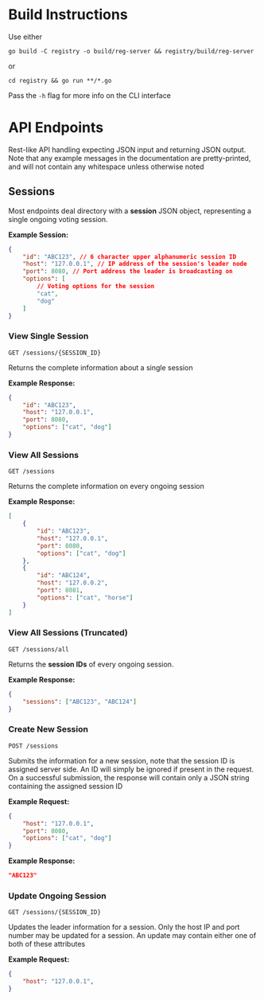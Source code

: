 # Build Instructions

Use either

`go build -C registry -o build/reg-server && registry/build/reg-server`

or

`cd registry && go run **/*.go`

Pass the `-h` flag for more info on the CLI interface

# API Endpoints

Rest-like API handling expecting JSON input and returning JSON output. Note that
any example messages in the documentation are pretty-printed, and will not
contain any whitespace unless otherwise noted

## Sessions

Most endpoints deal directory with a **session** JSON object, representing a
single ongoing voting session.

**Example Session:**

```json
{
    "id": "ABC123", // 6 character upper alphanumeric session ID
    "host": "127.0.0.1", // IP address of the session's leader node
    "port": 8080, // Port address the leader is broadcasting on
    "options": [
        // Voting options for the session
        "cat",
        "dog"
    ]
}
```

### View Single Session

`GET /sessions/{SESSION_ID}`

Returns the complete information about a single session

**Example Response:**

```json
{
    "id": "ABC123",
    "host": "127.0.0.1",
    "port": 8080,
    "options": ["cat", "dog"]
}
```

### View All Sessions

`GET /sessions`

Returns the complete information on every ongoing session

**Example Response:**

```json
[
    {
        "id": "ABC123",
        "host": "127.0.0.1",
        "port": 8080,
        "options": ["cat", "dog"]
    },
    {
        "id": "ABC124",
        "host": "127.0.0.2",
        "port": 8081,
        "options": ["cat", "horse"]
    }
]
```

### View All Sessions (Truncated)

`GET /sessions/all`

Returns the **session IDs** of every ongoing session.

**Example Response:**

```json
{
    "sessions": ["ABC123", "ABC124"]
}
```

### Create New Session

`POST /sessions`

Submits the information for a new session, note that the session ID is assigned
server side. An ID will simply be ignored if present in the request. On a
successful submission, the response will contain only a JSON string containing
the assigned session ID

**Example Request:**

```json
{
    "host": "127.0.0.1",
    "port": 8080,
    "options": ["cat", "dog"]
}
```

**Example Response:**

```json
"ABC123"
```

### Update Ongoing Session

`GET /sessions/{SESSION_ID}`

Updates the leader information for a session. Only the host IP and port number
may be updated for a session. An update may contain either one of both of these
attributes

**Example Request:**

```json
{
    "host": "127.0.0.1",
}
```

